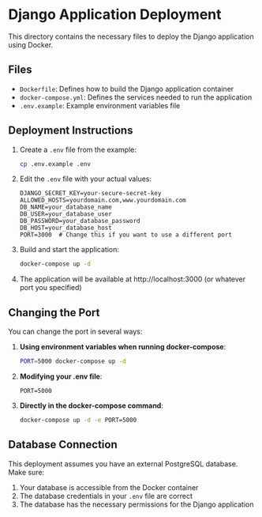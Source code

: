 # Django Application Deployment

This directory contains the necessary files to deploy the Django application using Docker.

## Files

- `Dockerfile`: Defines how to build the Django application container
- `docker-compose.yml`: Defines the services needed to run the application
- `.env.example`: Example environment variables file

## Deployment Instructions

1. Create a `.env` file from the example:
   ```bash
   cp .env.example .env
   ```

2. Edit the `.env` file with your actual values:
   ```
   DJANGO_SECRET_KEY=your-secure-secret-key
   ALLOWED_HOSTS=yourdomain.com,www.yourdomain.com
   DB_NAME=your_database_name
   DB_USER=your_database_user
   DB_PASSWORD=your_database_password
   DB_HOST=your_database_host
   PORT=3000  # Change this if you want to use a different port
   ```

3. Build and start the application:
   ```bash
   docker-compose up -d
   ```

4. The application will be available at http://localhost:3000 (or whatever port you specified)

## Changing the Port

You can change the port in several ways:

1. **Using environment variables when running docker-compose**:
   ```bash
   PORT=5000 docker-compose up -d
   ```

2. **Modifying your .env file**:
   ```
   PORT=5000
   ```

3. **Directly in the docker-compose command**:
   ```bash
   docker-compose up -d -e PORT=5000
   ```

## Database Connection

This deployment assumes you have an external PostgreSQL database. Make sure:
1. Your database is accessible from the Docker container
2. The database credentials in your `.env` file are correct
3. The database has the necessary permissions for the Django application 